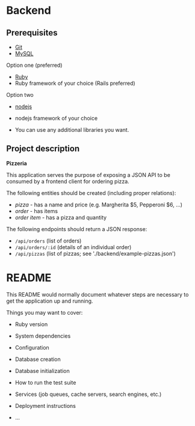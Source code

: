 Backend
=======

Prerequisites
-------------

* [Git](http://git-scm.com/)
* [MySQL](https://www.mysql.com/)

Option one (preferred)
* [Ruby](https://www.ruby-lang.org)
* Ruby framework of your choice (Rails preferred)

Option two
* [nodejs](https://nodejs.org/en/)
* nodejs framework of your choice

* You can use any additional libraries you want.

Project description
-------------------

**Pizzeria**

This application serves the purpose of exposing a JSON API to be consumed by a frontend client for ordering pizza.

The following entities should be created (including proper relations):

* *pizza* - has a name and price (e.g. Margherita $5, Pepperoni $6, ...)
* *order* - has items
* *order item* - has a pizza and quantity

The following endpoints should return a JSON response:
* `/api/orders` (list of orders)
* `/api/orders/:id` (details of an individual order)
* `/api/pizzas` (list of pizzas; see './backend/example-pizzas.json')

# README

This README would normally document whatever steps are necessary to get the
application up and running.

Things you may want to cover:

* Ruby version

* System dependencies

* Configuration

* Database creation

* Database initialization

* How to run the test suite

* Services (job queues, cache servers, search engines, etc.)

* Deployment instructions

* ...
